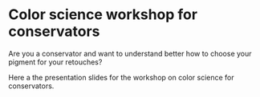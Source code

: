 # Color science workshop for conservators 

Are you a conservator and want to understand better how to choose your pigment for your retouches? 

Here a the presentation slides for the workshop on color science for conservators. 
